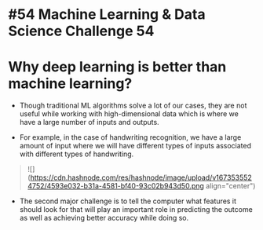 # #54 Machine Learning & Data Science Challenge 54

# Why deep learning is better than machine learning?

* Though traditional ML algorithms solve a lot of our cases, they are not useful while working with high-dimensional data which is where we have a large number of inputs and outputs.
    
* For example, in the case of handwriting recognition, we have a large amount of input where we will have different types of inputs associated with different types of handwriting.
    

> ![](https://cdn.hashnode.com/res/hashnode/image/upload/v1673535524752/4593e032-b31a-4581-bf40-93c02b943d50.png align="center")

* The second major challenge is to tell the computer what features it should look for that will play an important role in predicting the outcome as well as achieving better accuracy while doing so.